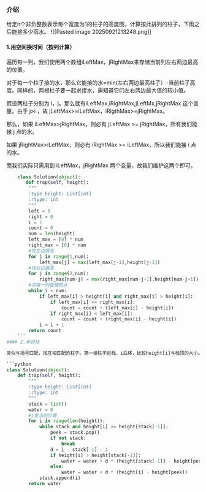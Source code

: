 
### 介绍
给定n个非负整数表示每个宽度为1的柱子的高度图，计算按此排列的柱子，下雨之后能接多少雨水。
     ![[Pasted image 20250921213248.png]]
#### 1.用空间换时间（按列计算）
遍历每一列，我们使用两个数组iLeftMax，jRightMax来存储当前列左右两边最高的位置。

对于每一个柱子接的水，那么它能接的水=min(左右两边最高柱子）-当前柱子高度。同样的，两根柱子要一起求接水，需知道它们左右两边最大值的较小值。

假设两柱子分别为 i，j。那么就有iLeftMax,iRightMax,jLeftMx,jRightMax 这个变量。由于 j>i ，故 jLeftMax>=iLeftMax，iRigthMax>=jRightMax。

那么，如果 iLeftMax>jRightMax，则必有 jLeftMax >= jRightMax，所有我们能接 j 点的水。

如果 jRightMax>iLeftMax，则必有 iRightMax >= iLeftMax，所以我们能接 i 点的水。

而我们实际只需用到 iLeftMax，jRightMax 两个变量，故我们维护这两个即可。
```python 
    class Solution(object):
       def trap(self, height):
        """
        :type height: List[int]
        :rtype: int
        """
        left = 0
        right = 0
        i = 1
        count = 0
        num = len(height)
        left_max = [0] * num
        right_max = [0] * num
        #找左边最高
        for j in range(1,num):
            left_max[j] = max(left_max[j-1],height[j-1])
        #找右边最高
        for j in range(2,num):
            right_max[num-j] = max(right_max[num-j+1],height[num-j+1])
        #求每一列能接的水
        while i < num:
            if left_max[i] > height[i] and right_max[i] > height[i]:
                if left_max[i] <= right_max[i]:
                    count = count + (left_max[i] - height[i])
                if right_max[i] < left_max[i]:
                    count = count + (right_max[i] - height[i])
            i = i + 1
        return count
    ```
#### 2.单调栈

类似与括号匹配，找互相匹配的柱子。第一根柱子进栈，i后移，比较height[i]与栈顶的大小。如果height[i]<height[栈顶],柱子i进栈；如果height[i]>=height[栈顶],那么说明该地方能接到雨水，栈顶（存到雨水的地方）出栈。==要注意可以多次出栈的场景，需要使用内循环==。

```python
class Solution(object):
    def trap(self, height):
        """
        :type height: List[int]
        :rtype: int
        """
        stack = list()
        water = 0
        #i是当前位置
        for i in range(len(height)):
            while stack and height[i] >= height[stack[-1]]:
                peek = stack.pop()
                if not stack:
                    break
                d = i - stack[-1] - 1
                if height[i] > height[stack[-1]]:
                    water = water + d * (height[stack[-1]] - height[peek])
                else:
                    water = water + d * (height[i] - height[peek])
            stack.append(i)
        return water
	    
```